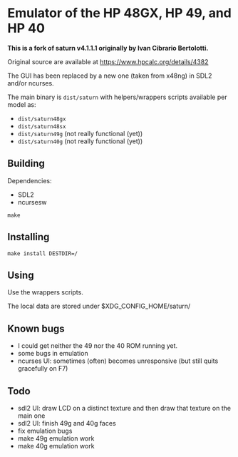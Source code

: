 # Emulator of the HP 48GX, HP 49, and HP 40

**This is a fork of saturn v4.1.1.1 originally by Ivan Cibrario Bertolotti.**

Original source are available at https://www.hpcalc.org/details/4382

The GUI has been replaced by a new one (taken from x48ng) in SDL2 and/or ncurses.

The main binary is `dist/saturn` with helpers/wrappers scripts available per model as:
* `dist/saturn48gx`
* `dist/saturn48sx`
* `dist/saturn49g` (not really functional (yet))
* `dist/saturn40g` (not really functional (yet))

## Building

Dependencies:
- SDL2
- ncursesw


``` shell
make
```

## Installing
``` shell
make install DESTDIR=/
```

## Using
Use the wrappers scripts.

The local data are stored under $XDG_CONFIG_HOME/saturn<model>/

## Known bugs
- I could get neither the 49 nor the 40 ROM running yet.
- some bugs in emulation
- ncurses UI: sometimes (often) becomes unresponsive (but still quits gracefully on F7)

## Todo
- sdl2 UI: draw LCD on a distinct texture and then draw that texture on the main one
- sdl2 UI: finish 49g and 40g faces
- fix emulation bugs
- make 49g emulation work
- make 40g emulation work
